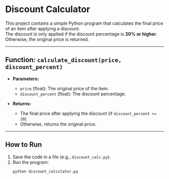 # Discount Calculator

This project contains a simple Python program that calculates the final price of an item after applying a discount.  
The discount is only applied if the discount percentage is **20% or higher**. Otherwise, the original price is returned.

---

## Function: `calculate_discount(price, discount_percent)`

- **Parameters:**
  - `price` (float): The original price of the item.
  - `discount_percent` (float): The discount percentage.

- **Returns:**
  - The final price after applying the discount (if `discount_percent >= 20`).
  - Otherwise, returns the original price.

---

## How to Run

1. Save the code in a file (e.g., `discount_calc.py`).
2. Run the program:
   ```bash
   python discount_calculator.py
